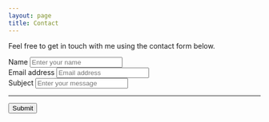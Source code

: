 ```yaml
---
layout: page
title: Contact
---
```


Feel free to get in touch with me using the contact form below. 

<form accept-charset="UTF-8" action="https://getform.io/f/c18dd10d-84f1-4913-a386-38bccdb5163e" method="POST" enctype="multipart/form-data" target="_blank">
          <div class="form-group">
            <label for="name">Name</label>
            <input type="text" name="name" class="form-control" id="name" aria-describedby="name" placeholder="Enter your name" required="required">
          </div>
          <div class="form-group">
            <label for="emailAddress" required="required">Email address</label>
            <input type="email" name="email" class="form-control" id="emailAddress" aria-describedby="emailAddress" placeholder="Email address" required="required">
          </div>
          <div class="form-group">
            <label for="subject" required="required">Subject</label>
            <input type="text" name="subject" class="form-control" id="subject" aria-describedby="subject" placeholder="Enter your message" required="required" rows="3">
          </div>
          <hr>
          <button type="submit" class="btn btn-primary">Submit</button>
  </form>

<br />
<br />